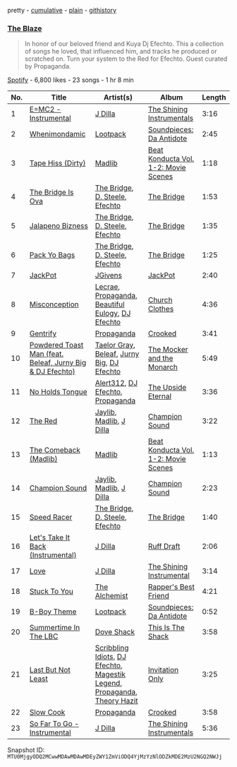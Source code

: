 pretty - [cumulative](/playlists/cumulative/37i9dQZF1DX47STdWoPX6D.md) - [plain](/playlists/plain/37i9dQZF1DX47STdWoPX6D) - [githistory](https://github.githistory.xyz/mackorone/spotify-playlist-archive/blob/main/playlists/plain/37i9dQZF1DX47STdWoPX6D)

### [The Blaze](https://open.spotify.com/playlist/37i9dQZF1DX47STdWoPX6D)

> In honor of our beloved friend and Kuya Dj Efechto\. This a collection of songs he loved, that influenced him, and tracks he produced or scratched on\. Turn your system to the Red for Efechto\.  Guest curated by Propaganda.

[Spotify](https://open.spotify.com/user/spotify) - 6,800 likes - 23 songs - 1 hr 8 min

| No. | Title | Artist(s) | Album | Length |
|---|---|---|---|---|
| 1 | [E=MC2 \- Instrumental](https://open.spotify.com/track/0TuoKn9PL2cYzvri17YV3I) | [J Dilla](https://open.spotify.com/artist/0IVcLMMbm05VIjnzPkGCyp) | [The Shining Instrumentals](https://open.spotify.com/album/4CjZRdriTNh1CyIEwjzoTB) | 3:16 |
| 2 | [Whenimondamic](https://open.spotify.com/track/1zAFB2woHMnip3O0WJJA41) | [Lootpack](https://open.spotify.com/artist/2D0NqDyt2R9RVar9MNs8kP) | [Soundpieces: Da Antidote](https://open.spotify.com/album/7qK8lMl95Xc1nlMSH5Z2RC) | 2:45 |
| 3 | [Tape Hiss \(Dirty\)](https://open.spotify.com/track/30E0RS7utw9Ef0XR2Fz7Oz) | [Madlib](https://open.spotify.com/artist/5LhTec3c7dcqBvpLRWbMcf) | [Beat Konducta Vol\. 1\-2: Movie Scenes](https://open.spotify.com/album/7wKrftuMRji6JskeRGEoHz) | 1:18 |
| 4 | [The Bridge Is Ova](https://open.spotify.com/track/1b3uVI5zDTDNeDmTkoiNh4) | [The Bridge](https://open.spotify.com/artist/74e9bWJx8AXx8MJy6wWvbE), [D\. Steele](https://open.spotify.com/artist/3v7GYILYt8orXKbs86JwIj), [Efechto](https://open.spotify.com/artist/5x69RJMXwFDWpDAsmdJScW) | [The Bridge](https://open.spotify.com/album/0K7EywH4ha7JWgjcwi4xTE) | 1:53 |
| 5 | [Jalapeno Bizness](https://open.spotify.com/track/3ukUndK6lNmQpmSqvhPnx8) | [The Bridge](https://open.spotify.com/artist/74e9bWJx8AXx8MJy6wWvbE), [D\. Steele](https://open.spotify.com/artist/3v7GYILYt8orXKbs86JwIj), [Efechto](https://open.spotify.com/artist/5x69RJMXwFDWpDAsmdJScW) | [The Bridge](https://open.spotify.com/album/0K7EywH4ha7JWgjcwi4xTE) | 1:35 |
| 6 | [Pack Yo Bags](https://open.spotify.com/track/6i4VdiosDEqYBIs06arK1A) | [The Bridge](https://open.spotify.com/artist/74e9bWJx8AXx8MJy6wWvbE), [D\. Steele](https://open.spotify.com/artist/3v7GYILYt8orXKbs86JwIj), [Efechto](https://open.spotify.com/artist/5x69RJMXwFDWpDAsmdJScW) | [The Bridge](https://open.spotify.com/album/0K7EywH4ha7JWgjcwi4xTE) | 1:25 |
| 7 | [JackPot](https://open.spotify.com/track/2sjdXoU475of3JCq16gYc6) | [JGivens](https://open.spotify.com/artist/1Xq1gv1FyECCWgSyTP0dN3) | [JackPot](https://open.spotify.com/album/6EKGi4ktGyBERrHkwEqxk8) | 2:40 |
| 8 | [Misconception](https://open.spotify.com/track/2FjaC9cRoOy1Hv3rHuoFts) | [Lecrae](https://open.spotify.com/artist/1CFCsEqKrCyvAFKOATQHiW), [Propaganda](https://open.spotify.com/artist/1CW22g5tscyuqyeszR4CsC), [Beautiful Eulogy](https://open.spotify.com/artist/1aoAseexNuwSuXVAGPfLex), [DJ Efechto](https://open.spotify.com/artist/3URMfrDdC2LRia3gcWlpG1) | [Church Clothes](https://open.spotify.com/album/3pUf0MTDcXjmlzDYAAPqX8) | 4:36 |
| 9 | [Gentrify](https://open.spotify.com/track/13HHsnKEWcPq855u8f9fVH) | [Propaganda](https://open.spotify.com/artist/7wGizTRCLYwsLnTuCBbJ6t) | [Crooked](https://open.spotify.com/album/0DzwXN6eBlVAU3qCslDgv4) | 3:41 |
| 10 | [Powdered Toast Man \(feat\. Beleaf, Jurny Big & DJ Efechto\)](https://open.spotify.com/track/3tgkFAWTPpnzfFBa47qOBb) | [Taelor Gray](https://open.spotify.com/artist/581tKXVRFKxu6aSyhYMqan), [Beleaf](https://open.spotify.com/artist/7N204QRVuZ3LCoVkKRPf1T), [Jurny Big](https://open.spotify.com/artist/6si2QWdLMMGoSjIgyhmcSu), [DJ Efechto](https://open.spotify.com/artist/3URMfrDdC2LRia3gcWlpG1) | [The Mocker and the Monarch](https://open.spotify.com/album/5Y8N0cF7FPCurd4NObF1ck) | 5:49 |
| 11 | [No Holds Tongue](https://open.spotify.com/track/59bTN3tvY9wXq0vdP5wKjP) | [Alert312](https://open.spotify.com/artist/2WMTYfACe7p99zN3X3ZMrE), [DJ Efechto](https://open.spotify.com/artist/3URMfrDdC2LRia3gcWlpG1), [Propaganda](https://open.spotify.com/artist/7wGizTRCLYwsLnTuCBbJ6t) | [The Upside Eternal](https://open.spotify.com/album/0wmfUb1Cr1MdfxVoyXBok5) | 3:36 |
| 12 | [The Red](https://open.spotify.com/track/39DqjGQSh3UvzQxueQSauA) | [Jaylib](https://open.spotify.com/artist/7BWVFnoB7Qy9biFNCoRCMI), [Madlib](https://open.spotify.com/artist/5LhTec3c7dcqBvpLRWbMcf), [J Dilla](https://open.spotify.com/artist/0IVcLMMbm05VIjnzPkGCyp) | [Champion Sound](https://open.spotify.com/album/0zkhTVHYyDMxFdhVCKGNFa) | 3:22 |
| 13 | [The Comeback \(Madlib\)](https://open.spotify.com/track/65I8SFvK8rurlVkl6UPZhA) | [Madlib](https://open.spotify.com/artist/5LhTec3c7dcqBvpLRWbMcf) | [Beat Konducta Vol\. 1\-2: Movie Scenes](https://open.spotify.com/album/7wKrftuMRji6JskeRGEoHz) | 1:13 |
| 14 | [Champion Sound](https://open.spotify.com/track/4yrqHxAUBDU6Uwrcn3oVo9) | [Jaylib](https://open.spotify.com/artist/7BWVFnoB7Qy9biFNCoRCMI), [Madlib](https://open.spotify.com/artist/5LhTec3c7dcqBvpLRWbMcf), [J Dilla](https://open.spotify.com/artist/0IVcLMMbm05VIjnzPkGCyp) | [Champion Sound](https://open.spotify.com/album/0zkhTVHYyDMxFdhVCKGNFa) | 2:23 |
| 15 | [Speed Racer](https://open.spotify.com/track/1rY5OtQ8yOdh4SixnIOPFI) | [The Bridge](https://open.spotify.com/artist/74e9bWJx8AXx8MJy6wWvbE), [D\. Steele](https://open.spotify.com/artist/3v7GYILYt8orXKbs86JwIj), [Efechto](https://open.spotify.com/artist/5x69RJMXwFDWpDAsmdJScW) | [The Bridge](https://open.spotify.com/album/0K7EywH4ha7JWgjcwi4xTE) | 1:40 |
| 16 | [Let's Take It Back \(Instrumental\)](https://open.spotify.com/track/42ntbDo7vKUaT1sB5K9bWE) | [J Dilla](https://open.spotify.com/artist/0IVcLMMbm05VIjnzPkGCyp) | [Ruff Draft](https://open.spotify.com/album/1TRrUIWutAg8Xe99cAzmbm) | 2:06 |
| 17 | [Love](https://open.spotify.com/track/11ESYBYIiBt1Z2MKwfW9Bv) | [J Dilla](https://open.spotify.com/artist/0IVcLMMbm05VIjnzPkGCyp) | [The Shining Instrumental](https://open.spotify.com/album/2ZcZ21vMvMSt1JFhCe1SME) | 3:14 |
| 18 | [Stuck To You](https://open.spotify.com/track/7uOYN99KG67r2hxiqx2fz7) | [The Alchemist](https://open.spotify.com/artist/0eVyjRhzZKke2KFYTcDkeu) | [Rapper's Best Friend](https://open.spotify.com/album/3U6uass3FUMZKMx2VFku4T) | 4:21 |
| 19 | [B\-Boy Theme](https://open.spotify.com/track/4m7V6cSn3opOkpmdQWhjEw) | [Lootpack](https://open.spotify.com/artist/2D0NqDyt2R9RVar9MNs8kP) | [Soundpieces: Da Antidote](https://open.spotify.com/album/7qK8lMl95Xc1nlMSH5Z2RC) | 0:52 |
| 20 | [Summertime In The LBC](https://open.spotify.com/track/7yOze3trRklt4gGPGyjVwN) | [Dove Shack](https://open.spotify.com/artist/7DMSw5KOzlQ7xdub0vrcVF) | [This Is The Shack](https://open.spotify.com/album/3BlvmwV8FoCQdTs36eHTWU) | 3:58 |
| 21 | [Last But Not Least](https://open.spotify.com/track/6MCQnvP1QGtArwqdS2ELWw) | [Scribbling Idiots](https://open.spotify.com/artist/5wtqb9aDZC2CuiumSWsv7L), [DJ Efechto](https://open.spotify.com/artist/3URMfrDdC2LRia3gcWlpG1), [Magestik Legend](https://open.spotify.com/artist/3CByGtJcf5rs4nztXSw1YS), [Propaganda](https://open.spotify.com/artist/7wGizTRCLYwsLnTuCBbJ6t), [Theory Hazit](https://open.spotify.com/artist/23yxO4nVI3C2CoXIkYLifD) | [Invitation Only](https://open.spotify.com/album/14QqEVs1jDkcgsnd9zPBAr) | 3:25 |
| 22 | [Slow Cook](https://open.spotify.com/track/6OMuYzjJwxY12osD8QAXU1) | [Propaganda](https://open.spotify.com/artist/7wGizTRCLYwsLnTuCBbJ6t) | [Crooked](https://open.spotify.com/album/0DzwXN6eBlVAU3qCslDgv4) | 3:58 |
| 23 | [So Far To Go \- Instrumental](https://open.spotify.com/track/4b6Vfi3nqr6B3BJKkwLmJr) | [J Dilla](https://open.spotify.com/artist/0IVcLMMbm05VIjnzPkGCyp) | [The Shining Instrumentals](https://open.spotify.com/album/4CjZRdriTNh1CyIEwjzoTB) | 5:36 |

Snapshot ID: `MTU0MjgyODQ2MCwwMDAwMDAwMDEyZWY1ZmViODQ4YjMzYzNlODZkMDE2MzU2NGQ2NWJj`
